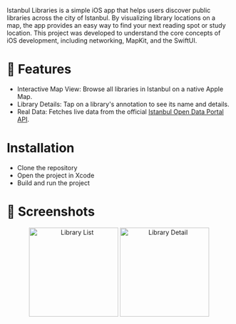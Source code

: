 Istanbul Libraries is a simple iOS app that helps users discover public libraries across the city of Istanbul. By visualizing library locations on a map, the app provides an easy way
to find your next reading spot or study location. This project was developed to understand the core concepts of iOS development, including networking, MapKit, and the SwiftUI.

# 📱 Features
- Interactive Map View: Browse all libraries in Istanbul on a native Apple Map.
- Library Details: Tap on a library's annotation to see its name and details.
- Real Data: Fetches live data from the official [Istanbul Open Data Portal API](https://data.ibb.gov.tr/en/).

# Installation
- Clone the repository
- Open the project in Xcode
- Build and run the project

# 📸 Screenshots
<div align="center">
  <img width="200" alt="Library List" src="https://github.com/user-attachments/assets/726dff50-f1a9-417e-9bca-48d28983a4b8" />
  <img width="200" alt="Library Detail" src="https://github.com/user-attachments/assets/983640f3-3369-44b1-9c95-0c66ab8d24f7" />
</div>

